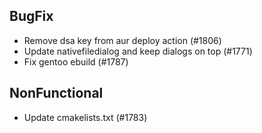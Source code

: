 
## BugFix

- Remove dsa key from aur deploy action (#1806)
- Update nativefiledialog and keep dialogs on top (#1771)
- Fix gentoo ebuild (#1787)

## NonFunctional

- Update cmakelists.txt (#1783)
